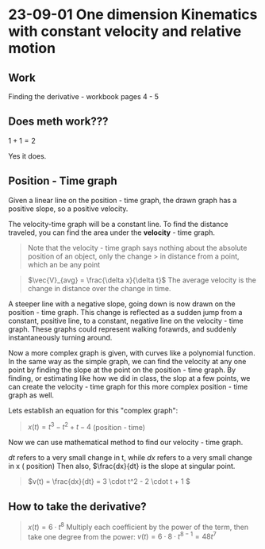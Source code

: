 23-09-01
One dimension Kinematics with constant velocity and relative motion
=================

Work
-----
Finding the derivative - workbook pages 4 - 5

Does meth work???
----------
$1 + 1 = 2$

Yes it does.

Position - Time graph
----------
Given a linear line on the position - time graph,
the drawn graph has a positive slope, so a positive velocity.

The velocity-time graph will be a constant line. 
To find the distance traveled, you can find the area under the **velocity** - time graph.

> Note that the velocity - time graph says nothing about the absolute position of an object, only the change > in distance from a point, which an be any point

>$\vec{V}_{avg} = \frac{\delta x}{\delta t}$
>The average velocity is the change in distance over the change in time.

A steeper line with a negative slope, going down is now drawn on the position - time graph.
This change is reflected as a sudden jump from a constant, positive line, to a constant, negative line on the velocity - time graph. These graphs could represent walking forawrds, and suddenly instantaneously turning around.

Now a more complex graph is given, with curves like a polynomial function.
In the same way as the simple graph, we can find the velocity at any one point by finding the slope at the point on the position - time graph.
By finding, or estimating like how we did in class, the slop at a few points, we can create the velocity - time graph for this more complex position - time graph as well.

Lets establish an equation for this "complex graph":

>$x(t) = t^3 - t^2 + t - 4$ (position - time)

Now we can use mathematical method to find our velocity - time graph.

$dt$ refers to a very small change in t, while $dx$ refers to a very small change in x ( position)
Then also, $\frac{dx}{dt} is the slope at singular point.

>$v(t) = \frac{dx}{dt} = 3 \cdot t^2 - 2 \cdot t + 1 $

How to take the derivative?
-------

>$x(t) = 6 \cdot t^8$
Multiply each coefficient by the power of the term, then take one degree from the power:
>$v(t) = 6 \cdot 8 \cdot t^{8-1} = 48t^7$
